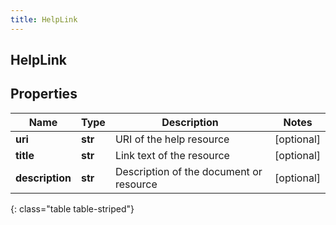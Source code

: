 ```yaml
---
title: HelpLink
---
```

## HelpLink

## Properties

|Name | Type | Description | Notes|
|------------ | ------------- | ------------- | -------------|
| **uri** | **str** | URI of the help resource | [optional] |
| **title** | **str** | Link text of the resource | [optional] |
| **description** | **str** | Description of the document or resource | [optional] |
{: class="table table-striped"}


